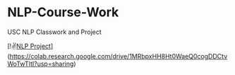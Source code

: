 # NLP-Course-Work
USC NLP Classwork and Project

[!✌️[NLP Project](https://colab.research.google.com/drive/1MRbpxHH8Ht0WaeQ0cogDDCtvWoTwTltI?usp=sharing)](https://colab.research.google.com/drive/1MRbpxHH8Ht0WaeQ0cogDDCtvWoTwTltI?usp=sharing)
